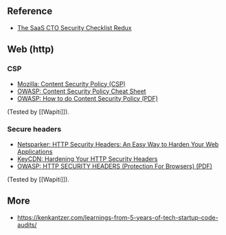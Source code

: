 ## Reference

- [The SaaS CTO Security Checklist Redux](https://www.goldfiglabs.com/guide/saas-cto-security-checklist/)

## Web (http)

### CSP

-   [Mozilla: Content Security Policy (CSP)](https://developer.mozilla.org/en-US/docs/Web/HTTP/CSP)
-   [OWASP: Content Security Policy Cheat Sheet](https://cheatsheetseries.owasp.org/cheatsheets/Content_Security_Policy_Cheat_Sheet.html)
-   [OWASP: How to do Content Security Policy (PDF)](https://owasp.org/www-pdf-archive/2019-02-22_-_How_do_I_Content_Security_Policy_-_Print.pdf)

(Tested by [[Wapiti]]).

### Secure headers

-   [Netsparker: HTTP Security Headers: An Easy Way to Harden Your Web Applications](https://www.netsparker.com/blog/web-security/http-security-headers/)
-   [KeyCDN: Hardening Your HTTP Security Headers](https://www.keycdn.com/blog/http-security-headers)
-   [OWASP: HTTP SECURITY HEADERS (Protection For Browsers) (PDF)](https://owasp.org/www-chapter-ghana/assets/slides/HTTP_Header_Security.pdf)

(Tested by [[Wapiti]]).

## More

- https://kenkantzer.com/learnings-from-5-years-of-tech-startup-code-audits/


